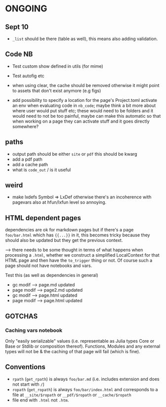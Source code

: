 # ONGOING

## Sept 10

* `_list` should be there (table as well), this means also adding validation.

## Code NB

- Test custom show defined in utils (for mime)
- Test autofig etc
- when using clear, the cache should be removed otherwise it might point to assets that don't exist anymore (e.g figs)

- add possibility to specify a location for the page's Project.toml activate an env when evaluating code in `nb_code`; maybe think a bit more about where user would put stuff etc; these would need to be folders and it would need to not be too painful, maybe can make this automatic so that when working on a page they can activate stuff and it goes directly somewhere?

## paths

- output path should be either `site` or `pdf` this should be kwarg
- add a pdf path
- add a cache path
- what is `code_out` / is it useful

## weird

- make lxdefs Symbol => LxDef otherwise there's an incoherence with pagevars also at hfun/lxfun level so annoying.


## HTML dependent pages

dependencies are ok for markdown pages but if there's a page `foo/bar.html` which has `{{...}}` in it, this becomes tricky because they should also be updated but they get the previous context.

--> there needs to be some thought in terms of what happens when processing a `.html`, whether we construct a simplified LocalContext for that HTML page and then have the `to_trigger` thing or not.
Of course such a page should not have notebooks and vars.

Test this (as well as dependencies in general)

* gc modif --> page.md updated
* page modif --> page2.md updated
* gc modif --> page.html updated
* page modif --> page.html updated

## GOTCHAS

### Caching vars notebook

Only "easily serializable" values (i.e. representable as Julia types Core or Base or Stdlib or composition thereof).
Functions, Modules and any external types will not be & the caching of that page will fail (which is fine).

## Conventions

* `rpath` (`get_rpath`) is always `foo/bar.md` (i.e. includes extension and does not start with `/`)
* `ropath` (`get_ropath`) is always `foo/bar/index.html` and corresponds to a file at `__site/$ropath` or `__pdf/$ropath` or `__cache/$ropath`
* file end with `.html` not `.htm`.
